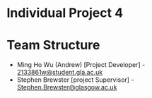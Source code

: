 # Individual Project 4

# Team Structure 

* Ming Ho Wu (Andrew) [Project Developer] - 2133861w@student.gla.ac.uk
* Stephen Brewster [project Supervisor] - Stephen.Brewster@glasgow.ac.uk

